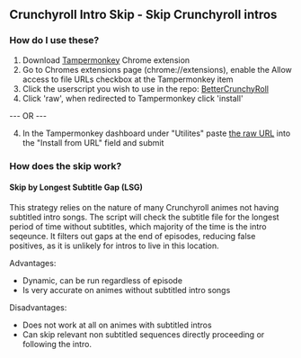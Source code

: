 ## Crunchyroll Intro Skip - Skip Crunchyroll intros

### How do I use these?
1. Download [Tampermonkey](https://chrome.google.com/webstore/detail/tampermonkey/dhdgffkkebhmkfjojejmpbldmpobfkfo?hl=en) Chrome extension
2. Go to Chromes extensions page (chrome://extensions), enable the Allow access to file URLs checkbox at the Tampermonkey item
3. Click the userscript you wish to use in the repo: [BetterCrunchyRoll](https://github.com/Perryo/BetterCrunchyRoll/blob/master/BetterCrunchyRoll.js)
4. Click 'raw', when redirected to Tampermonkey click 'install'

  --- OR ---
  
4. In the Tampermonkey dashboard under "Utilites" paste [the raw URL](https://raw.githubusercontent.com/Perryo/BetterCrunchyRoll/master/BetterCrunchyRoll.js) into the "Install from URL" field and submit

### How does the skip work?
#### Skip by Longest Subtitle Gap (LSG) 

This strategy relies on the nature of many Crunchyroll animes not having subtitled intro songs. The script will check the subtitle file for the longest period of time without subtitles, which majority of the time is the intro seqeunce. It filters out gaps at the end of episodes, reducing false positives, as it is unlikely for intros to live in this location. 

Advantages:
- Dynamic, can be run regardless of episode
- Is very accurate on animes without subtitled intro songs

Disadvantages:
- Does not work at all on animes with subtitled intros
- Can skip relevant non subtitled sequences directly proceeding or following the intro.
